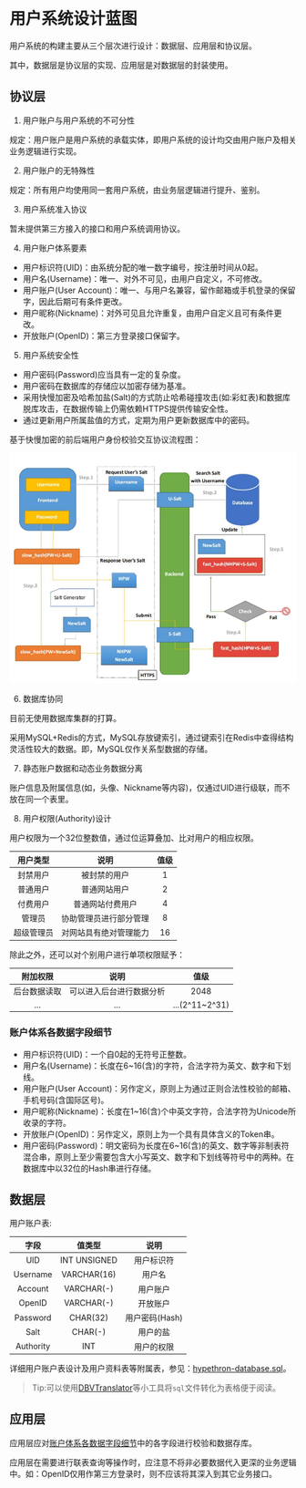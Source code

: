 # 用户系统设计蓝图

用户系统的构建主要从三个层次进行设计：数据层、应用层和协议层。

其中，数据层是协议层的实现、应用层是对数据层的封装使用。

## 协议层

1. 用户账户与用户系统的不可分性

规定：用户账户是用户系统的承载实体，即用户系统的设计均交由用户账户及相关业务逻辑进行实现。

2. 用户账户的无特殊性

规定：所有用户均使用同一套用户系统，由业务层逻辑进行提升、鉴别。

3. 用户系统准入协议

暂未提供第三方接入的接口和用户系统调用协议。

4. 用户账户体系要素

- 用户标识符(UID)：由系统分配的唯一数字编号，按注册时间从0起。
- 用户名(Username)：唯一、对外不可见，由用户自定义，不可修改。
- 用户账户(User Account)：唯一、与用户名兼容，留作邮箱或手机登录的保留字，因此后期可有条件更改。
- 用户昵称(Nickname)：对外可见且允许重复，由用户自定义且可有条件更改。
- 开放账户(OpenID)：第三方登录接口保留字。

5. 用户系统安全性

- 用户密码(Password)应当具有一定的复杂度。
- 用户密码在数据库的存储应以加密存储为基准。
- 采用快慢加密及哈希加盐(Salt)的方式防止哈希碰撞攻击(如:彩虹表)和数据库脱库攻击，在数据传输上仍需依赖HTTPS提供传输安全性。
- 通过更新用户所属盐值的方式，定期为用户更新数据库中的密码。

基于快慢加密的前后端用户身份校验交互协议流程图：

![](../pics/slow-fast-hash.jpg)

6. 数据库协同

目前无使用数据库集群的打算。

采用MySQL+Redis的方式，MySQL存放键索引，通过键索引在Redis中查得结构灵活性较大的数据。即，MySQL仅作关系型数据的存储。

7. 静态账户数据和动态业务数据分离

账户信息及附属信息(如，头像、Nickname等内容)，仅通过UID进行级联，而不放在同一个表里。

8. 用户权限(Authority)设计

用户权限为一个32位整数值，通过位运算叠加、比对用户的相应权限。

用户类型|说明|值级
:-:|:-:|:-:
封禁用户|被封禁的用户|1
普通用户|普通网站用户|2
付费用户|普通网站付费用户|4
管理员|协助管理员进行部分管理|8
超级管理员|对网站具有绝对管理能力|16

除此之外，还可以对个别用户进行单项权限赋予：

附加权限|说明|值级
:-:|:-:|:-:
后台数据读取|可以进入后台进行数据分析|2048
...|...|...(2^11~2^31)

### 账户体系各数据字段细节

- 用户标识符(UID)：一个自0起的无符号正整数。
- 用户名(Username)：长度在6~16(含)的字符，合法字符为英文、数字和下划线。
- 用户账户(User Account)：另作定义，原则上为通过正则合法性校验的邮箱、手机号码(含国际区号)。
- 用户昵称(Nickname)：长度在1~16(含)个中英文字符，合法字符为Unicode所收录的字符。
- 开放账户(OpenID)：另作定义，原则上为一个具有具体含义的Token串。 
- 用户密码(Password)：明文密码为长度在6~16(含)的英文、数字等非制表符混合串，原则上至少需要包含大小写英文、数字和下划线等符号中的两种。在数据库中以32位的Hash串进行存储。

## 数据层

用户账户表:

字段|值类型|说明
:-:|:-:|:-:
UID|INT UNSIGNED|用户标识符
Username|VARCHAR(16)|用户名
Account|VARCHAR(-)|用户账户
OpenID|VARCHAR(-)|开放账户
Password|CHAR(32)|用户密码(Hash)
Salt|CHAR(-)|用户的盐
Authority|INT|用户的权限

详细用户账户表设计及用户资料表等附属表，参见：[hypethron-database.sql](/server/dao/hypethron-database.sql)。

> Tip:可以使用[DBVTranslator](https://github.com/WhiteRobe/DBVTranslator)等小工具将`sql`文件转化为表格便于阅读。

## 应用层

应用层应对[账户体系各数据字段细节](#账户体系各数据字段细节)中的各字段进行校验和数据存库。

应用层在需要进行联表查询等操作时，应注意不将非必要数据代入更深的业务逻辑中。如：OpenID仅用作第三方登录时，则不应该将其深入到其它业务接口。